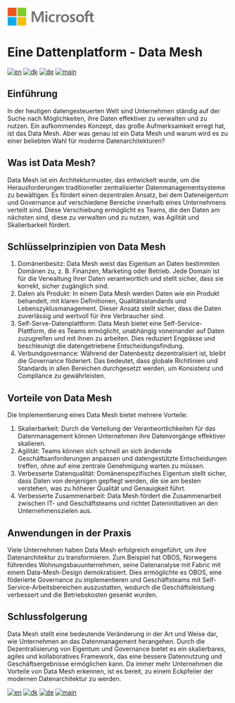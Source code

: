 ![microsoft](../images/microsoft.png)

# Eine Dattenplatform - Data Mesh

[![en](https://img.shields.io/badge/lang-en-red.svg)](Data-mesh.md)
[![dk](https://img.shields.io/badge/lang-da--dk-green.svg)](Data-mesh-da.md)
[![de](https://img.shields.io/badge/lang-de-yellow.svg)](Data-mesh-de.md)
[![main](https://img.shields.io/badge/main-document-blue.svg)](../README.md)

## **Einführung**

In der heutigen datengesteuerten Welt sind Unternehmen ständig auf der Suche nach Möglichkeiten, ihre Daten effektiver zu verwalten und zu nutzen. Ein aufkommendes Konzept, das große Aufmerksamkeit erregt hat, ist das Data Mesh. Aber was genau ist ein Data Mesh und warum wird es zu einer beliebten Wahl für moderne Datenarchitekturen?

## Was ist Data Mesh?

Data Mesh ist ein Architekturmuster, das entwickelt wurde, um die Herausforderungen traditioneller zentralisierter Datenmanagementsysteme zu bewältigen. Es fördert einen dezentralen Ansatz, bei dem Dateneigentum und Governance auf verschiedene Bereiche innerhalb eines Unternehmens verteilt sind. Diese Verschiebung ermöglicht es Teams, die den Daten am nächsten sind, diese zu verwalten und zu nutzen, was Agilität und Skalierbarkeit fördert.

## Schlüsselprinzipien von Data Mesh

1) Domänenbesitz: Data Mesh weist das Eigentum an Daten bestimmten Domänen zu, z. B. Finanzen, Marketing oder Betrieb. Jede Domain ist für die Verwaltung ihrer Daten verantwortlich und stellt sicher, dass sie korrekt, sicher zugänglich sind.
2) Daten als Produkt: In einem Data Mesh werden Daten wie ein Produkt behandelt, mit klaren Definitionen, Qualitätsstandards und Lebenszyklusmanagement. Dieser Ansatz stellt sicher, dass die Daten zuverlässig und wertvoll für ihre Verbraucher sind.
3) Self-Serve-Datenplattform: Data Mesh bietet eine Self-Service-Plattform, die es Teams ermöglicht, unabhängig voneinander auf Daten zuzugreifen und mit ihnen zu arbeiten. Dies reduziert Engpässe und beschleunigt die datengetriebene Entscheidungsfindung.
4) Verbundgovernance: Während der Datenbesitz dezentralisiert ist, bleibt die Governance föderiert. Das bedeutet, dass globale Richtlinien und Standards in allen Bereichen durchgesetzt werden, um Konsistenz und Compliance zu gewährleisten.

## Vorteile von Data Mesh

Die Implementierung eines Data Mesh bietet mehrere Vorteile:

1) Skalierbarkeit: Durch die Verteilung der Verantwortlichkeiten für das Datenmanagement können Unternehmen ihre Datenvorgänge effektiver skalieren.
2) Agilität: Teams können sich schnell an sich ändernde Geschäftsanforderungen anpassen und datengestützte Entscheidungen treffen, ohne auf eine zentrale Genehmigung warten zu müssen.
3) Verbesserte Datenqualität: Domänenspezifisches Eigentum stellt sicher, dass Daten von denjenigen gepflegt werden, die sie am besten verstehen, was zu höherer Qualität und Genauigkeit führt.
4) Verbesserte Zusammenarbeit: Data Mesh fördert die Zusammenarbeit zwischen IT- und Geschäftsteams und richtet Dateninitiativen an den Unternehmenszielen aus.

## Anwendungen in der Praxis

Viele Unternehmen haben Data Mesh erfolgreich eingeführt, um ihre Datenarchitektur zu transformieren. Zum Beispiel hat OBOS, Norwegens führendes Wohnungsbauunternehmen, seine Datenanalyse mit Fabric mit einem Data-Mesh-Design demokratisiert. Dies ermöglichte es OBOS, eine föderierte Governance zu implementieren und Geschäftsteams mit Self-Service-Arbeitsbereichen auszustatten, wodurch die Geschäftsleistung verbessert und die Betriebskosten gesenkt wurden.

## Schlussfolgerung

Data Mesh stellt eine bedeutende Veränderung in der Art und Weise dar, wie Unternehmen an das Datenmanagement herangehen. Durch die Dezentralisierung von Eigentum und Governance bietet es ein skalierbares, agiles und kollaboratives Framework, das eine bessere Datennutzung und Geschäftsergebnisse ermöglichen kann. Da immer mehr Unternehmen die Vorteile von Data Mesh erkennen, ist es bereit, zu einem Eckpfeiler der modernen Datenarchitektur zu werden.


[![en](https://img.shields.io/badge/lang-en-red.svg)](Data-mesh.md)
[![dk](https://img.shields.io/badge/lang-da--dk-green.svg)](Data-mesh-da.md)
[![de](https://img.shields.io/badge/lang-de-yellow.svg)](Data-mesh-de.md)
[![main](https://img.shields.io/badge/main-document-blue.svg)](../README.md)